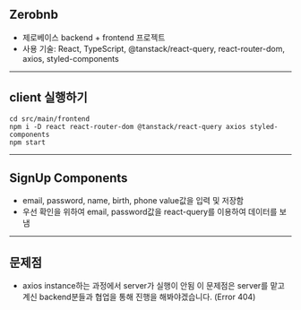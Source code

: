## Zerobnb 
- 제로베이스 backend + frontend 프로젝트
- 사용 기술: React, TypeScript, @tanstack/react-query, react-router-dom, axios, styled-components

---

## client 실행하기
```
cd src/main/frontend
npm i -D react react-router-dom @tanstack/react-query axios styled-components
npm start
```

---

## SignUp Components
- email, password, name, birth, phone value값을 입력 및 저장함
- 우선 확인을 위하여 email, password값을 react-query를 이용하여 데이터를 보냄

---

## 문제점
- axios instance하는 과정에서 server가 실행이 안됨 이 문제점은 server를 맡고 계신 backend분들과 협업을 통해 진행을 해봐야겠습니다. (Error 404)
